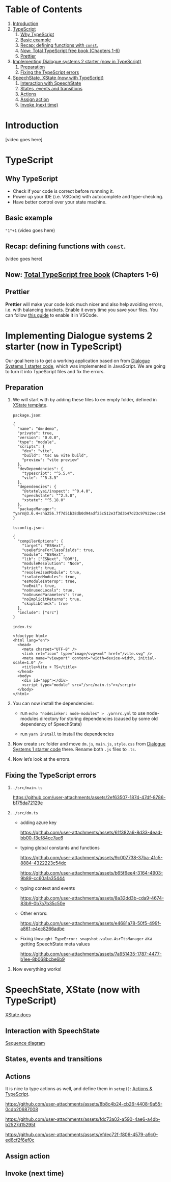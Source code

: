 
# Table of Contents

1.  [Introduction](#org5c30816)
2.  [TypeScript](#org5f1a0b0)
    1.  [Why TypeScript](#orgcb76d91)
    2.  [Basic example](#org9b25999)
    3.  [Recap: defining functions with `const`.](#org83a627f)
    4.  [Now: Total TypeScript free book (Chapters 1-6)](#org8df84ad)
    5.  [Prettier](#orga912e78)
3.  [Implementing Dialogue systems 2 starter (now in TypeScript)](#org20bc6dd)
    1.  [Preparation](#org6824947)
    2.  [Fixing the TypeScript errors](#org653d39c)
4.  [SpeechState, XState (now with TypeScript)](#org0f8f317)
    1.  [Interaction with SpeechState](#org266592a)
    2.  [States, events and transitions](#org4b7ad1e)
    3.  [Actions](#org6265d1a)
    4.  [Assign action](#orgfd64286)
    5.  [Invoke (next time)](#orga31dae3)



<a id="org5c30816"></a>

# Introduction

[video goes here]


<a id="org5f1a0b0"></a>

# TypeScript


<a id="orgcb76d91"></a>

## Why TypeScript

-   Check if your code is correct before runnning it.
-   Power up your IDE (i.e. VSCode) with autocomplete and type-checking.
-   Have better control over your state machine.


<a id="org9b25999"></a>

## Basic example

`"1"+1`
(video goes here)


<a id="org83a627f"></a>

## Recap: defining functions with `const`.

(video goes here)


<a id="org8df84ad"></a>

## Now: [Total TypeScript free book](https://www.totaltypescript.com/books/total-typescript-essentials/) (Chapters 1-6)


<a id="orga912e78"></a>

## Prettier

**Prettier** will make your code look much nicer and also help avoiding
errors, i.e. with balancing brackets. Enable it every time you save
your files. You can follow [this guide](https://www.digitalocean.com/community/tutorials/how-to-format-code-with-prettier-in-visual-studio-code) to enable it in VSCode.


<a id="org20bc6dd"></a>

# Implementing Dialogue systems 2 starter (now in TypeScript)

Our goal here is to get a working application based on from [Dialogue
Systems 1 starter code](https://github.com/GU-CLASP/dialogue-systems-1-2024/tree/main/Code), which was implemented in JavaScript. We are
going to turn it into TypeScript files and fix the errors.


<a id="org6824947"></a>

## Preparation

1.  We will start with by adding these files to en empty folder, defined in [XState template](https://stately.ai/docs/templates).
    
    `package.json`:
    
        {
          "name": "dm-demo",
          "private": true,
          "version": "0.0.0",
          "type": "module",
          "scripts": {
            "dev": "vite",
            "build": "tsc && vite build",
            "preview": "vite preview"
          },
          "devDependencies": {
            "typescript": "^5.5.4",
            "vite": "^5.3.5"
          },
          "dependencies": {
            "@statelyai/inspect": "^0.4.0",
            "speechstate": "^2.5.0",
            "xstate": "^5.18.0"
          },
          "packageManager": "yarn@3.6.4+sha256.7f7d51b38db0d94adf25c512e3f3d3b47d23c97922eecc540f7440f116bdb99a"
        }
    
    `tsconfig.json`:
    
        {
          "compilerOptions": {
            "target": "ESNext",
            "useDefineForClassFields": true,
            "module": "ESNext",
            "lib": ["ESNext", "DOM"],
            "moduleResolution": "Node",
            "strict": true,
            "resolveJsonModule": true,
            "isolatedModules": true,
            "esModuleInterop": true,
            "noEmit": true,
            "noUnusedLocals": true,
            "noUnusedParameters": true,
            "noImplicitReturns": true,
            "skipLibCheck": true
          },
          "include": ["src"]
        }
    
    `index.ts`:
    
        <!doctype html>
        <html lang="en">
          <head>
            <meta charset="UTF-8" />
            <link rel="icon" type="image/svg+xml" href="/vite.svg" />
            <meta name="viewport" content="width=device-width, initial-scale=1.0" />
            <title>Vite + TS</title>
          </head>
          <body>
            <div id="app"></div>
            <script type="module" src="/src/main.ts"></script>
          </body>
        </html>

2.  You can now install the dependencies:
    -   run `echo "nodeLinker: node-modules" > .yarnrc.yml` to use
        node-modules directory for storing dependencies (caused by some
        old dependency of SpeechState)
    
    -   run `yarn install` to install the dependencies

3.  Now create `src` folder and move `dm.js`, `main.js`, `style.css` from
    [Dialogue Systems 1 starter code](https://github.com/GU-CLASP/dialogue-systems-1-2024/tree/main/Code) there. Rename both `.js` files to
    `.ts`.

4.  Now let&rsquo;s look at the errors.


<a id="org653d39c"></a>

## Fixing the TypeScript errors

1.  `./src/main.ts`

    https://github.com/user-attachments/assets/2ef63507-1874-47df-8786-b175da72129e

3.  `./src/dm.ts`
    -   adding azure key

        https://github.com/user-attachments/assets/61f382a6-8d33-4ead-bb00-f3ef84cc7ae6
        
    -   typing global constants and functions

        https://github.com/user-attachments/assets/9c007738-37ba-41c5-8884-4322223c54dc
        
        https://github.com/user-attachments/assets/b65f6ee4-3164-4903-9b89-cc60a1a35444
        
    -   typing context and events

        https://github.com/user-attachments/assets/8a32dd3b-cda9-4674-83b9-0b7a7b35c50e

    -   Other errors:

        https://github.com/user-attachments/assets/e4681a78-50f5-499f-a861-e4ec8266adbe
        
    -   Fixing `Uncaught TypeError: snapshot.value.AsrTtsManager` aka getting SpeechState meta values

        https://github.com/user-attachments/assets/7a951435-1787-4477-b1ee-8b068bcbe6b9

       
4.  Now everything works!


<a id="org0f8f317"></a>

# SpeechState, XState (now with TypeScript)

[XState docs](https://stately.ai/docs/machines#machines-and-typescript)


<a id="org266592a"></a>

## Interaction with SpeechState

[
Sequence diagram](https://github.com/vladmaraev/speechstate?tab=readme-ov-file#sequence-diagrams)


<a id="org4b7ad1e"></a>

## States, events and transitions


<a id="org6265d1a"></a>

## Actions

It is nice to type actions as well, and define them in `setup()`:
[Actions & TypeScript](https://stately.ai/docs/actions#actions-and-typescript).




https://github.com/user-attachments/assets/8b8c4b24-cb26-4408-9a55-0cdb20687008

https://github.com/user-attachments/assets/fdc73a02-a590-4ae6-a4db-b2527d15295f

https://github.com/user-attachments/assets/efdec72f-f806-4579-a9c0-ed6cf2f6ef0c





<a id="orgfd64286"></a>

## Assign action


<a id="orga31dae3"></a>

## Invoke (next time)

